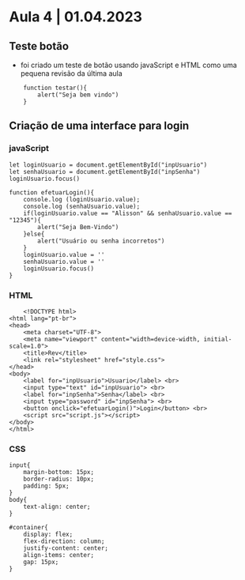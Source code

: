 # Aula 4 | 01.04.2023

## Teste botão

- foi criado um teste de botão usando javaScript e HTML como uma pequena revisão da última aula

```
    function testar(){
        alert("Seja bem vindo")
    }
```
## Criação de uma interface para login
### javaScript

```
let loginUsuario = document.getElementById("inpUsuario")
let senhaUsuario = document.getElementById("inpSenha")
loginUsuario.focus()

function efetuarLogin(){
    console.log (loginUsuario.value);
    console.log (senhaUsuario.value);
    if(loginUsuario.value == "Alisson" && senhaUsuario.value == "12345"){
        alert("Seja Bem-Vindo")
    }else{
        alert("Usuário ou senha incorretos")
    }
    loginUsuario.value = ''
    senhaUsuario.value = ''
    loginUsuario.focus()
}
```
### HTML

```
    <!DOCTYPE html>
<html lang="pt-br">
<head>
    <meta charset="UTF-8">
    <meta name="viewport" content="width=device-width, initial-scale=1.0">
    <title>Rev</title>
    <link rel="stylesheet" href="style.css">
</head>
<body>
    <label for="inpUsuario">Usuario</label> <br>
    <input type="text" id="inpUsuario"> <br>
    <label for="inpSenha">Senha</label> <br>
    <input type="password" id="inpSenha"> <br>
    <button onclick="efetuarLogin()">Login</button> <br>
    <script src="script.js"></script>
</body>
</html>
```
### CSS

```
input{
    margin-bottom: 15px;
    border-radius: 10px;
    padding: 5px;
}
body{
    text-align: center;
}

#container{
    display: flex;
    flex-direction: column;
    justify-content: center;
    align-items: center;
    gap: 15px;    
}
```